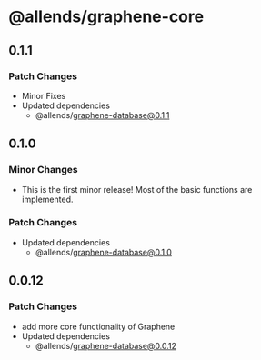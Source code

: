 # @allends/graphene-core

## 0.1.1

### Patch Changes

- Minor Fixes
- Updated dependencies
  - @allends/graphene-database@0.1.1

## 0.1.0

### Minor Changes

- This is the first minor release! Most of the basic functions are implemented.

### Patch Changes

- Updated dependencies
  - @allends/graphene-database@0.1.0

## 0.0.12

### Patch Changes

- add more core functionality of Graphene
- Updated dependencies
  - @allends/graphene-database@0.0.12
